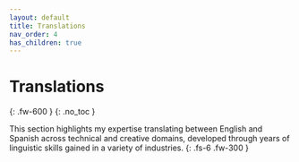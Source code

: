 ```yaml
---
layout: default
title: Translations
nav_order: 4
has_children: true
---
```


# Translations
{: .fw-600 }
{: .no_toc }

This section highlights my expertise translating between English and Spanish across technical and creative domains, developed through years of linguistic skills  gained in a variety of industries.
{: .fs-6 .fw-300 }

